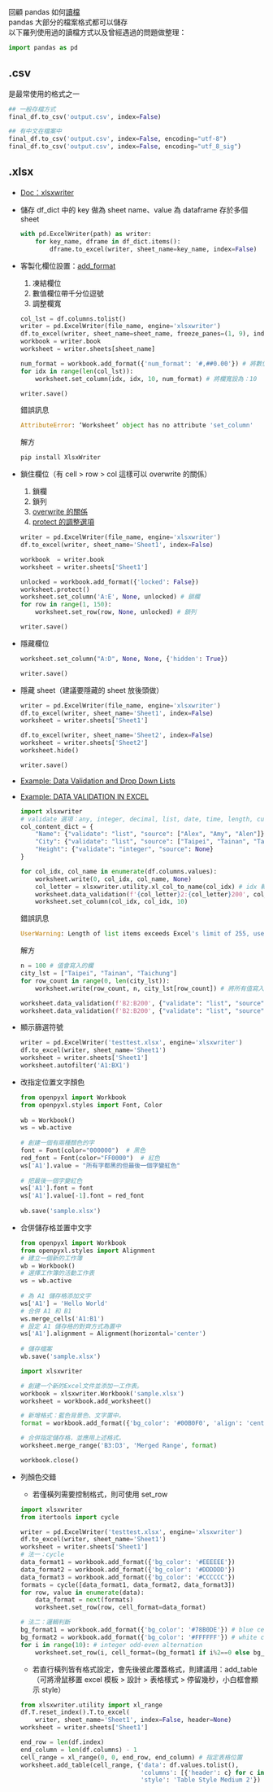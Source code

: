 回顧 pandas 如何[讀檔](https://github.com/yuning-lin/PythonTips/blob/main/DataETL/ReadFiles.md)  
pandas 大部分的檔案格式都可以儲存  
以下羅列使用過的讀檔方式以及曾經遇過的問題做整理：  
```python
import pandas as pd
```



## .csv
是最常使用的格式之一
```python
## 一般存檔方式
final_df.to_csv('output.csv', index=False)

## 有中文在檔案中
final_df.to_csv('output.csv', index=False, encoding="utf-8")
final_df.to_csv('output.csv', index=False, encoding="utf_8_sig")
```


## .xlsx
* [Doc：xlsxwriter](https://xlsxwriter.readthedocs.io/)
* 儲存 df_dict 中的 key 做為 sheet name、value 為 dataframe 存於多個 sheet
    ```python
    with pd.ExcelWriter(path) as writer:
        for key_name, dframe in df_dict.items():
            dframe.to_excel(writer, sheet_name=key_name, index=False)
    ```
* 客製化欄位設置：[add_format](https://xlsxwriter.readthedocs.io/format.html)
    1. 凍結欄位
    2. 數值欄位帶千分位逗號
    3. 調整欄寬
    ```python
    col_lst = df.columns.tolist()
    writer = pd.ExcelWriter(file_name, engine='xlsxwriter')
    df.to_excel(writer, sheet_name=sheet_name, freeze_panes=(1, 9), index=False) # freeze_panes=(1, 9)：凍結欄位名稱及左邊九欄
    workbook = writer.book
    worksheet = writer.sheets[sheet_name]

    num_format = workbook.add_format({'num_format': '#,##0.00'}) # 將數值欄位轉成千分位帶逗號，並取到小數點第二位
    for idx in range(len(col_lst)):
        worksheet.set_column(idx, idx, 10, num_format) # 將欄寬設為：10

    writer.save()
    ```
    錯誤訊息
    ```python
    AttributeError: ‘Worksheet’ object has no attribute 'set_column'
    ```
    解方
    ```python
    pip install XlsxWriter
    ```
* 鎖住欄位（有 cell > row > col 這樣可以 overwrite 的關係）
    1. 鎖欄
    2. 鎖列
    3. [overwrite 的關係](https://stackoverflow.com/questions/56240667/not-able-to-unlock-cell-with-custom-value-using-pd-xlsxwriter)
    4. [protect 的調整選項](https://xlsxwriter.readthedocs.io/worksheet.html)
    ```python
    writer = pd.ExcelWriter(file_name, engine='xlsxwriter')
    df.to_excel(writer, sheet_name='Sheet1', index=False)

    workbook  = writer.book
    worksheet = writer.sheets['Sheet1']

    unlocked = workbook.add_format({'locked': False})
    worksheet.protect()
    worksheet.set_column('A:E', None, unlocked) # 鎖欄
    for row in range(1, 150):
        worksheet.set_row(row, None, unlocked) # 鎖列

    writer.save()
    ```
* 隱藏欄位
    ```python
    worksheet.set_column("A:D", None, None, {'hidden': True})

    writer.save()
    ```
* 隱藏 sheet（建議要隱藏的 sheet 放後頭做）
    ```python
    writer = pd.ExcelWriter(file_name, engine='xlsxwriter')
    df.to_excel(writer, sheet_name='Sheet1', index=False)
    worksheet = writer.sheets['Sheet1']

    df.to_excel(writer, sheet_name='Sheet2', index=False)
    worksheet = writer.sheets['Sheet2']
    worksheet.hide()

    writer.save()
    ```
* [Example: Data Validation and Drop Down Lists](https://xlsxwriter.readthedocs.io/example_data_validate.html)
* [Example: DATA VALIDATION IN EXCEL](https://cxn03651.github.io/write_xlsx/data_validation.html)
    ```python
    import xlsxwriter
    # validate 選項：any, integer, decimal, list, date, time, length, custom
    col_content_dict = {
        "Name": {"validate": "list", "source": ["Alex", "Amy", "Alen"]},
        "City": {"validate": "list", "source": ["Taipei", "Tainan", "Taichung"]},
        "Height": {"validate": "integer", "source": None}
    }

    for col_idx, col_name in enumerate(df.columns.values):
        worksheet.write(0, col_idx, col_name, None)
        col_letter = xlsxwriter.utility.xl_col_to_name(col_idx) # idx 轉字母
        worksheet.data_validation(f'{col_letter}2:{col_letter}200', col_content_dict[col_name])
        worksheet.set_column(col_idx, col_idx, 10)
    ```
    錯誤訊息
    ```python
    UserWarning: Length of list items exceeds Excel's limit of 255, use a formula range instead
    ```
    解方
    ```python
    n = 100 # 值會寫入的欄
    city_lst = ["Taipei", "Tainan", "Taichung"]
    for row_count in range(0, len(city_lst)):
        worksheet.write(row_count, n, city_lst[row_count]) # 將所有值寫入該欄
    
    worksheet.data_validation(f'B2:B200', {"validate": "list", "source": '=CWCW1:CWCW3'}) # 利用引用該欄所有值的方式創造下拉選單
    worksheet.data_validation(f'B2:B200', {"validate": "list", "source": '=sheet1!AA1:AA3'}) # 利用引用 sheet1 A欄所有值的方式創造下拉選單
    ```
* 顯示篩選符號
    ```python
    writer = pd.ExcelWriter('testtest.xlsx', engine='xlsxwriter')
    df.to_excel(writer, sheet_name='Sheet1')
    worksheet = writer.sheets['Sheet1']
    worksheet.autofilter('A1:BX1')
    ```
* 改指定位置文字顏色
    ```python
    from openpyxl import Workbook  
    from openpyxl.styles import Font, Color  
      
    wb = Workbook()  
    ws = wb.active  
      
    # 創建一個有兩種顏色的字  
    font = Font(color="000000")  # 黑色  
    red_font = Font(color="FF0000")  # 紅色  
    ws['A1'].value = "所有字都黑的但最後一個字變紅色"  
      
    # 把最後一個字變紅色  
    ws['A1'].font = font  
    ws['A1'].value[-1].font = red_font  
      
    wb.save('sample.xlsx')
    ```
* 合併儲存格並置中文字
    ```python
    from openpyxl import Workbook  
    from openpyxl.styles import Alignment  
    # 建立一個新的工作簿  
    wb = Workbook()  
    # 選擇工作簿的活動工作表  
    ws = wb.active  
      
    # 為 A1 儲存格添加文字  
    ws['A1'] = 'Hello World'  
    # 合併 A1 和 B1  
    ws.merge_cells('A1:B1')  
    # 設定 A1 儲存格的對齊方式為置中  
    ws['A1'].alignment = Alignment(horizontal='center')  
      
    # 儲存檔案  
    wb.save('sample.xlsx')  
    ```

    ```python  
    import xlsxwriter  
    
    # 創建一个新的Excel文件並添加一工作表。  
    workbook = xlsxwriter.Workbook('sample.xlsx')  
    worksheet = workbook.add_worksheet()  
    
    # 新增格式：藍色背景色、文字置中。  
    format = workbook.add_format({'bg_color': '#00B0F0', 'align': 'center'})  
    
    # 合併指定儲存格，並應用上述格式。  
    worksheet.merge_range('B3:D3', 'Merged Range', format)  
    
    workbook.close()  
    ```

* 列顏色交錯
    * 若僅橫列需要控制格式，則可使用 set_row
    ```python
    import xlsxwriter
    from itertools import cycle
    
    writer = pd.ExcelWriter('testtest.xlsx', engine='xlsxwriter')
    df.to_excel(writer, sheet_name='Sheet1')
    worksheet = writer.sheets['Sheet1']
    # 法一：cycle
    data_format1 = workbook.add_format({'bg_color': '#EEEEEE'})
    data_format2 = workbook.add_format({'bg_color': '#DDDDDD'})
    data_format3 = workbook.add_format({'bg_color': '#CCCCCC'})
    formats = cycle([data_format1, data_format2, data_format3])
    for row, value in enumerate(data):
        data_format = next(formats)
        worksheet.set_row(row, cell_format=data_format)
    
    # 法二：邏輯判斷
    bg_format1 = workbook.add_format({'bg_color': '#78B0DE'}) # blue cell background color
    bg_format2 = workbook.add_format({'bg_color': '#FFFFFF'}) # white cell background color
    for i in range(10): # integer odd-even alternation 
        worksheet.set_row(i, cell_format=(bg_format1 if i%2==0 else bg_format2))
    ```
    * 若直行橫列皆有格式設定，會先後彼此覆蓋格式，則建議用：add_table（可將滑鼠移置 excel 模板 > 設計 > 表格樣式 > 停留幾秒，小白框會顯示 style）
    ```python
    from xlsxwriter.utility import xl_range
    df.T.reset_index().T.to_excel(
        writer, sheet_name='Sheet1', index=False, header=None)
    worksheet = writer.sheets['Sheet1']

    end_row = len(df.index)
    end_column = len(df.columns) - 1
    cell_range = xl_range(0, 0, end_row, end_column) # 指定表格位置
    worksheet.add_table(cell_range, {'data': df.values.tolist(),
                                     'columns': [{'header': c} for c in df.columns.tolist()],
                                     'style': 'Table Style Medium 2'})
    ```
